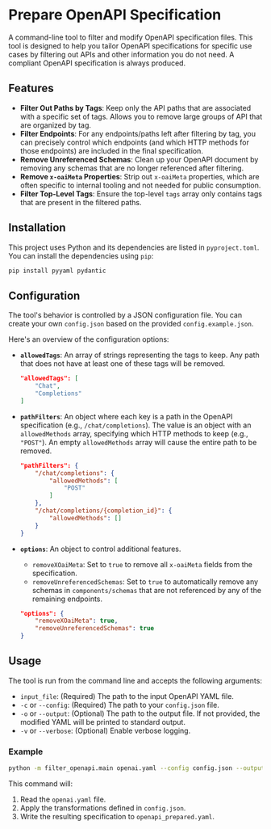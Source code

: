 # Prepare OpenAPI Specification

A command-line tool to filter and modify OpenAPI specification files. This tool is designed to help you tailor OpenAPI specifications for specific use cases by filtering out APIs and other information you do not need. A compliant OpenAPI specification is
always produced.

## Features

- **Filter Out Paths by Tags**: Keep only the API paths that are associated with a specific set of tags. Allows you to remove large groups of API that are organized by tag.
- **Filter Endpoints**: For any endpoints/paths left after filtering by tag, you can precisely control which endpoints (and which HTTP methods for those endpoints) are included in the final specification.
- **Remove Unreferenced Schemas**: Clean up your OpenAPI document by removing any schemas that are no longer referenced after filtering.
- **Remove `x-oaiMeta` Properties**: Strip out `x-oaiMeta` properties, which are often specific to internal tooling and not needed for public consumption.
- **Filter Top-Level Tags**: Ensure the top-level `tags` array only contains tags that are present in the filtered paths.

## Installation

This project uses Python and its dependencies are listed in `pyproject.toml`. You can install the dependencies using `pip`:

```bash
pip install pyyaml pydantic
```

## Configuration

The tool's behavior is controlled by a JSON configuration file. You can create your own `config.json` based on the provided `config.example.json`.

Here's an overview of the configuration options:

- **`allowedTags`**: An array of strings representing the tags to keep. Any path that does not have at least one of these tags will be removed.

  ```json
  "allowedTags": [
      "Chat",
      "Completions"
  ]
  ```

- **`pathFilters`**: An object where each key is a path in the OpenAPI specification (e.g., `/chat/completions`). The value is an object with an `allowedMethods` array, specifying which HTTP methods to keep (e.g., `"POST"`). An empty `allowedMethods` array will cause the entire path to be removed.

  ```json
  "pathFilters": {
      "/chat/completions": {
          "allowedMethods": [
              "POST"
          ]
      },
      "/chat/completions/{completion_id}": {
          "allowedMethods": []
      }
  }
  ```

- **`options`**: An object to control additional features.
  - `removeXOaiMeta`: Set to `true` to remove all `x-oaiMeta` fields from the specification.
  - `removeUnreferencedSchemas`: Set to `true` to automatically remove any schemas in `components/schemas` that are not referenced by any of the remaining endpoints.

  ```json
  "options": {
      "removeXOaiMeta": true,
      "removeUnreferencedSchemas": true
  }
  ```

## Usage

The tool is run from the command line and accepts the following arguments:

- `input_file`: (Required) The path to the input OpenAPI YAML file.
- `-c` or `--config`: (Required) The path to your `config.json` file.
- `-o` or `--output`: (Optional) The path to the output file. If not provided, the modified YAML will be printed to standard output.
- `-v` or `--verbose`: (Optional) Enable verbose logging.

### Example

```bash
python -m filter_openapi.main openai.yaml --config config.json --output openapi_filtered.yaml
```

This command will:
1. Read the `openai.yaml` file.
2. Apply the transformations defined in `config.json`.
3. Write the resulting specification to `openapi_prepared.yaml`.
